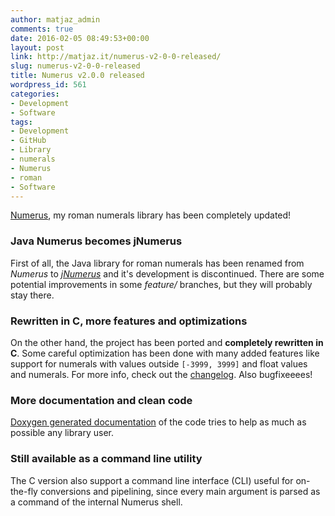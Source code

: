 ```yaml
---
author: matjaz_admin
comments: true
date: 2016-02-05 08:49:53+00:00
layout: post
link: http://matjaz.it/numerus-v2-0-0-released/
slug: numerus-v2-0-0-released
title: Numerus v2.0.0 released
wordpress_id: 561
categories:
- Development
- Software
tags:
- Development
- GitHub
- Library
- numerals
- Numerus
- roman
- Software
---
```


[Numerus](https://github.com/TheMatjaz/Numerus), my roman numerals library has been completely updated!



### Java Numerus becomes jNumerus



First of all, the Java library for roman numerals has been renamed from _Numerus_ to _[jNumerus](https://github.com/TheMatjaz/jNumerus)_ and it's development is discontinued. There are some potential improvements in some _feature/_ branches, but they will probably stay there.



### 





### Rewritten in C, more features and optimizations



On the other hand, the project has been ported and **completely rewritten in C**. Some careful optimization has been done with many added features like support for numerals with values outside `[-3999, 3999]` and float values and numerals. For more info, check out the [changelog](https://github.com/TheMatjaz/Numerus/blob/master/CHANGELOG.md). Also bugfixeeees!



### More documentation and clean code



[Doxygen generated documentation](http://thematjaz.github.io/Numerus/) of the code tries to help as much as possible any library user.



### Still available as a command line utility



The C version also support a command line interface (CLI) useful for on-the-fly conversions and pipelining, since every main argument is parsed as a command of the internal Numerus shell.

